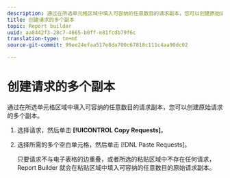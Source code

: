 ```yaml
---
description: 通过在所选单元格区域中填入可容纳的任意数目的请求副本，您可以创建原始请求的多个副本。
title: 创建请求的多个副本
topic: Report builder
uuid: aa8442f3-28c7-4665-b0ff-e81fcdb79f6c
translation-type: tm+mt
source-git-commit: 99ee24efaa517e8da700c67818c111c4aa90dc02

---
```



# 创建请求的多个副本

通过在所选单元格区域中填入可容纳的任意数目的请求副本，您可以创建原始请求的多个副本。

1. 选择请求，然后单击 **[!UICONTROL Copy Requests]**。
1. 选择所需的多个空白单元格，然后单击 [!DNL Paste Requests]。

   只要请求不与电子表格的边重叠，或者所选的粘贴区域中不存在任何请求，Report Builder 就会在粘贴区域中填入可容纳的任意数目的原始请求副本。
